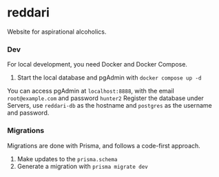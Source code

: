 # reddari

Website for aspirational alcoholics.

### Dev

For local development, you need Docker and Docker Compose.

1. Start the local database and pgAdmin with `docker compose up -d`

You can access pgAdmin at `localhost:8888`, with the email `root@example.com` and password `hunter2`
Register the database under Servers, use `reddari-db` as the hostname and `postgres` as the username and password.

### Migrations

Migrations are done with Prisma, and follows a code-first approach.

1. Make updates to the `prisma.schema`
2. Generate a migration with `prisma migrate dev`
